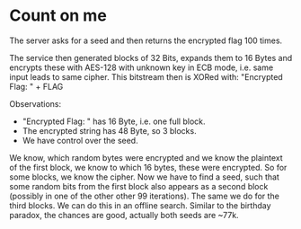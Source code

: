 # Count on me

The server asks for a seed and then returns the encrypted flag 100 times.

The service then generated blocks of 32 Bits, expands them to 16 Bytes and encrypts these with AES-128 with unknown key in ECB mode, i.e. same input leads to same cipher.
This bitstream then is XORed with: "Encrypted Flag: " + FLAG

Observations:
* "Encrypted Flag: " has 16 Byte, i.e. one full block.
* The encrypted string has 48 Byte, so 3 blocks.
* We have control over the seed.

We know, which random bytes were encrypted and we know the plaintext of the first block, we know to which 16 bytes, these were encrypted.
So for some blocks, we know the cipher.
Now we have to find a seed, such that some random bits from the first block also appears as a second block (possibly in one of the other other 99 iterations).
The same we do for the third blocks.
We can do this in an offline search.
Similar to the birthday paradox, the chances are good, actually both seeds are ~77k.
